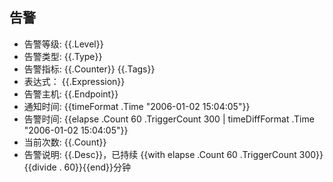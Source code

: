 ## 告警

- 告警等级: {{.Level}}
- 告警类型: {{.Type}}
- 告警指标: {{.Counter}} {{.Tags}}
- 表达式：  {{.Expression}}
- 告警主机: {{.Endpoint}}
- 通知时间: {{timeFormat .Time "2006-01-02 15:04:05"}}
- 告警时间: {{elapse .Count 60 .TriggerCount 300 | timeDiffFormat .Time "2006-01-02 15:04:05"}}
- 当前次数: {{.Count}}
- 告警说明: {{.Desc}}，已持续 {{with elapse .Count 60 .TriggerCount 300}}{{divide . 60}}{{end}}分钟
